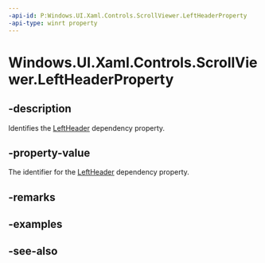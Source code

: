 ```yaml
---
-api-id: P:Windows.UI.Xaml.Controls.ScrollViewer.LeftHeaderProperty
-api-type: winrt property
---
```


<!-- Property syntax
public Windows.UI.Xaml.DependencyProperty LeftHeaderProperty { get; }
-->

# Windows.UI.Xaml.Controls.ScrollViewer.LeftHeaderProperty

## -description
Identifies the [LeftHeader](scrollviewer_leftheader.md) dependency property.



## -property-value
The identifier for the [LeftHeader](scrollviewer_leftheader.md) dependency property.

## -remarks

## -examples

## -see-also

